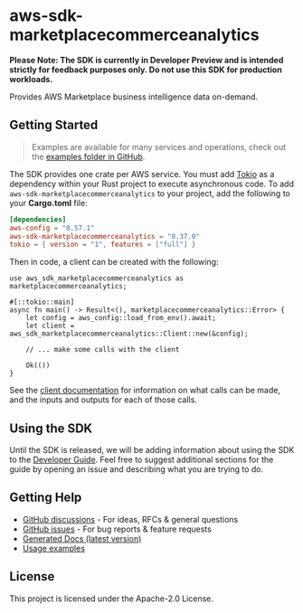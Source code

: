 # aws-sdk-marketplacecommerceanalytics

**Please Note: The SDK is currently in Developer Preview and is intended strictly for
feedback purposes only. Do not use this SDK for production workloads.**

Provides AWS Marketplace business intelligence data on-demand.

## Getting Started

> Examples are available for many services and operations, check out the
> [examples folder in GitHub](https://github.com/awslabs/aws-sdk-rust/tree/main/examples).

The SDK provides one crate per AWS service. You must add [Tokio](https://crates.io/crates/tokio)
as a dependency within your Rust project to execute asynchronous code. To add `aws-sdk-marketplacecommerceanalytics` to
your project, add the following to your **Cargo.toml** file:

```toml
[dependencies]
aws-config = "0.57.1"
aws-sdk-marketplacecommerceanalytics = "0.37.0"
tokio = { version = "1", features = ["full"] }
```

Then in code, a client can be created with the following:

```rust,no_run
use aws_sdk_marketplacecommerceanalytics as marketplacecommerceanalytics;

#[::tokio::main]
async fn main() -> Result<(), marketplacecommerceanalytics::Error> {
    let config = aws_config::load_from_env().await;
    let client = aws_sdk_marketplacecommerceanalytics::Client::new(&config);

    // ... make some calls with the client

    Ok(())
}
```

See the [client documentation](https://docs.rs/aws-sdk-marketplacecommerceanalytics/latest/aws_sdk_marketplacecommerceanalytics/client/struct.Client.html)
for information on what calls can be made, and the inputs and outputs for each of those calls.

## Using the SDK

Until the SDK is released, we will be adding information about using the SDK to the
[Developer Guide](https://docs.aws.amazon.com/sdk-for-rust/latest/dg/welcome.html). Feel free to suggest
additional sections for the guide by opening an issue and describing what you are trying to do.

## Getting Help

* [GitHub discussions](https://github.com/awslabs/aws-sdk-rust/discussions) - For ideas, RFCs & general questions
* [GitHub issues](https://github.com/awslabs/aws-sdk-rust/issues/new/choose) - For bug reports & feature requests
* [Generated Docs (latest version)](https://awslabs.github.io/aws-sdk-rust/)
* [Usage examples](https://github.com/awslabs/aws-sdk-rust/tree/main/examples)

## License

This project is licensed under the Apache-2.0 License.

